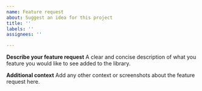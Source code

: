 ```yaml
---
name: Feature request
about: Suggest an idea for this project
title: ''
labels: ''
assignees: ''

---
```


**Describe your feature request**
A clear and concise description of what you feature you would like to see added to the library.

**Additional context**
Add any other context or screenshots about the feature request here.

